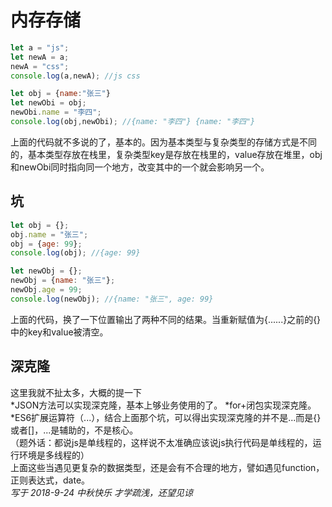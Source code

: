 # 内存存储  
```javascript
let a = "js";
let newA = a;
newA = "css";
console.log(a,newA); //js css

let obj = {name:"张三"}
let newObi = obj;
newObi.name = "李四";
console.log(obj,newObi); //{name: "李四"} {name: "李四"}
```  
上面的代码就不多说的了，基本的。因为基本类型与复杂类型的存储方式是不同的，基本类型存放在栈里，复杂类型key是存放在栈里的，value存放在堆里，obj和newObi同时指向同一个地方，改变其中的一个就会影响另一个。  
## 坑
```javascript
let obj = {}; 
obj.name = "张三";
obj = {age: 99};
console.log(obj); //{age: 99}

let newObj = {}; 
newObj = {name: "张三"};
newObj.age = 99;
console.log(newObj); //{name: "张三", age: 99}
```  
上面的代码，换了一下位置输出了两种不同的结果。当重新赋值为{......}之前的{}中的key和value被清空。  
## 深克隆
这里我就不扯太多，大概的提一下  
*JSON方法可以实现深克隆，基本上够业务使用的了。
*for+闭包实现深克隆。
*ES6扩展运算符（...），结合上面那个坑，可以得出实现深克隆的并不是...而是{}或者[]，...是辅助的，不是核心。  
（题外话：都说js是单线程的，这样说不太准确应该说js执行代码是单线程的，运行环境是多线程的）  
上面这些当遇见更复杂的数据类型，还是会有不合理的地方，譬如遇见function，正则表达式，date。  
*写于 2018-9-24 中秋快乐 才学疏浅，还望见谅*
